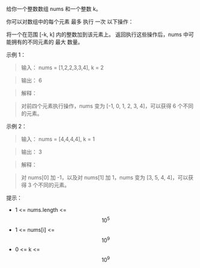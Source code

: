 给你一个整数数组 nums 和一个整数 k。

你可以对数组中的每个元素 最多 执行 一次 以下操作：

将一个在范围 [-k, k] 内的整数加到该元素上。
返回执行这些操作后，nums 中可能拥有的不同元素的 最大 数量。

 

示例 1：

> 输入： nums = [1,2,2,3,3,4], k = 2

> 输出： 6

> 解释：

> 对前四个元素执行操作，nums 变为 [-1, 0, 1, 2, 3, 4]，可以获得 6 个不同的元素。

示例 2：

> 输入： nums = [4,4,4,4], k = 1

> 输出： 3

> 解释：

> 对 nums[0] 加 -1，以及对 nums[1] 加 1，nums 变为 [3, 5, 4, 4]，可以获得 3 个不同的元素。

 

提示：

- 1 <= nums.length <= $$10^5$$
- 1 <= nums[i] <= $$10^9$$
- 0 <= k <= $$10^9$$
